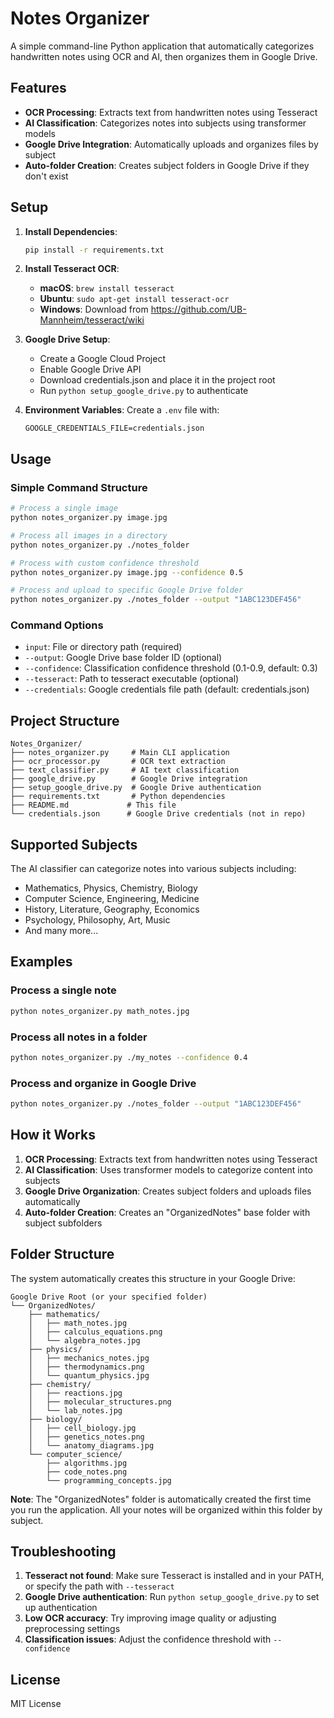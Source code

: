 # Notes Organizer

A simple command-line Python application that automatically categorizes handwritten notes using OCR and AI, then organizes them in Google Drive.

## Features

- **OCR Processing**: Extracts text from handwritten notes using Tesseract
- **AI Classification**: Categorizes notes into subjects using transformer models
- **Google Drive Integration**: Automatically uploads and organizes files by subject
- **Auto-folder Creation**: Creates subject folders in Google Drive if they don't exist

## Setup

1. **Install Dependencies**:
   ```bash
   pip install -r requirements.txt
   ```

2. **Install Tesseract OCR**:
   - **macOS**: `brew install tesseract`
   - **Ubuntu**: `sudo apt-get install tesseract-ocr`
   - **Windows**: Download from https://github.com/UB-Mannheim/tesseract/wiki

3. **Google Drive Setup**:
   - Create a Google Cloud Project
   - Enable Google Drive API
   - Download credentials.json and place it in the project root
   - Run `python setup_google_drive.py` to authenticate

4. **Environment Variables**:
   Create a `.env` file with:
   ```
   GOOGLE_CREDENTIALS_FILE=credentials.json
   ```

## Usage

### Simple Command Structure

```bash
# Process a single image
python notes_organizer.py image.jpg

# Process all images in a directory
python notes_organizer.py ./notes_folder

# Process with custom confidence threshold
python notes_organizer.py image.jpg --confidence 0.5

# Process and upload to specific Google Drive folder
python notes_organizer.py ./notes_folder --output "1ABC123DEF456"
```

### Command Options

- `input`: File or directory path (required)
- `--output`: Google Drive base folder ID (optional)
- `--confidence`: Classification confidence threshold (0.1-0.9, default: 0.3)
- `--tesseract`: Path to tesseract executable (optional)
- `--credentials`: Google credentials file path (default: credentials.json)

## Project Structure

```
Notes_Organizer/
├── notes_organizer.py     # Main CLI application
├── ocr_processor.py       # OCR text extraction
├── text_classifier.py     # AI text classification
├── google_drive.py        # Google Drive integration
├── setup_google_drive.py  # Google Drive authentication
├── requirements.txt       # Python dependencies
├── README.md             # This file
└── credentials.json      # Google Drive credentials (not in repo)
```

## Supported Subjects

The AI classifier can categorize notes into various subjects including:
- Mathematics, Physics, Chemistry, Biology
- Computer Science, Engineering, Medicine
- History, Literature, Geography, Economics
- Psychology, Philosophy, Art, Music
- And many more...

## Examples

### Process a single note
```bash
python notes_organizer.py math_notes.jpg
```

### Process all notes in a folder
```bash
python notes_organizer.py ./my_notes --confidence 0.4
```

### Process and organize in Google Drive
```bash
python notes_organizer.py ./notes_folder --output "1ABC123DEF456"
```

## How it Works

1. **OCR Processing**: Extracts text from handwritten notes using Tesseract
2. **AI Classification**: Uses transformer models to categorize content into subjects
3. **Google Drive Organization**: Creates subject folders and uploads files automatically
4. **Auto-folder Creation**: Creates an "OrganizedNotes" base folder with subject subfolders

## Folder Structure

The system automatically creates this structure in your Google Drive:

```
Google Drive Root (or your specified folder)
└── OrganizedNotes/
    ├── mathematics/
    │   ├── math_notes.jpg
    │   ├── calculus_equations.png
    │   └── algebra_notes.jpg
    ├── physics/
    │   ├── mechanics_notes.jpg
    │   ├── thermodynamics.png
    │   └── quantum_physics.jpg
    ├── chemistry/
    │   ├── reactions.jpg
    │   ├── molecular_structures.png
    │   └── lab_notes.jpg
    ├── biology/
    │   ├── cell_biology.jpg
    │   ├── genetics_notes.png
    │   └── anatomy_diagrams.jpg
    └── computer_science/
        ├── algorithms.jpg
        ├── code_notes.png
        └── programming_concepts.jpg
```

**Note**: The "OrganizedNotes" folder is automatically created the first time you run the application. All your notes will be organized within this folder by subject.

## Troubleshooting

1. **Tesseract not found**: Make sure Tesseract is installed and in your PATH, or specify the path with `--tesseract`
2. **Google Drive authentication**: Run `python setup_google_drive.py` to set up authentication
3. **Low OCR accuracy**: Try improving image quality or adjusting preprocessing settings
4. **Classification issues**: Adjust the confidence threshold with `--confidence`

## License

MIT License 